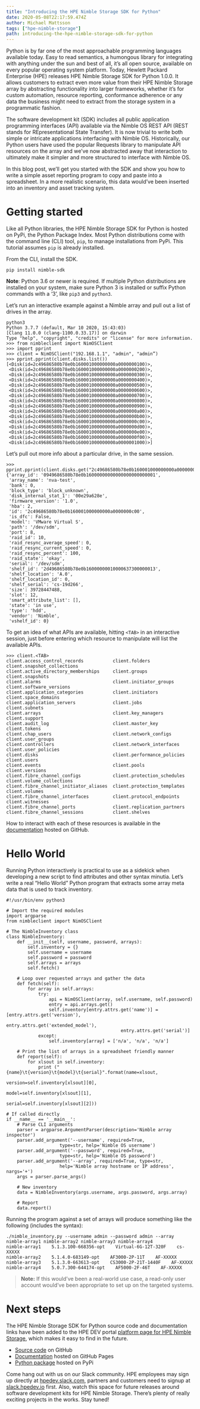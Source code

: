 ```yaml
---
title: "Introducing the HPE Nimble Storage SDK for Python"
date: 2020-05-08T22:17:59.474Z
author: Michael Mattsson 
tags: ["hpe-nimble-storage"]
path: introducing-the-hpe-nimble-storage-sdk-for-python
---
```

Python is by far one of the most approachable programming languages available today. Easy to read semantics, a humongous library for integrating with anything under the sun and best of all, it’s all open source, available on every popular operating system platform. Today, Hewlett Packard Enterprise (HPE) releases HPE Nimble Storage SDK for Python 1.0.0. It allows customers to extract even more value from their HPE Nimble Storage array by abstracting functionality into larger frameworks, whether it’s for custom automation, resource reporting, conformance adherence or any data the business might need to extract from the storage system in a programmatic fashion.

The software development kit (SDK) includes all public application programming interfaces (API) available via the Nimble OS REST API (REST stands for REpresentational State Transfer). It is now trivial to write both simple or intricate applications interfacing with Nimble OS. Historically, our Python users have used the popular Requests library to manipulate API resources on the array and we’ve now abstracted away that interaction to ultimately make it simpler and more structured to interface with Nimble OS. 

In this blog post, we’ll get you started with the SDK and show you how to write a simple asset reporting program to copy and paste into a spreadsheet. In a more realistic scenario, this data would’ve been inserted into an inventory and asset tracking system. 

# Getting started 
Like all Python libraries, the HPE Nimble Storage SDK for Python is hosted on PyPi, the Python Package Index. Most Python distributions come with the command line (CLI) tool, `pip`, to manage installations from PyPi. This tutorial assumes `pip` is already installed.  

From the CLI, install the SDK. 

```
pip install nimble-sdk 
``` 

**Note**: Python 3.6 or newer is required. If multiple Python distributions are installed on your system, make sure Python 3 is installed or suffix Python commands with a ‘3’, like `pip3` and `python3`. 

Let’s run an interactive example against a Nimble array and pull out a list of drives in the array. 

``` 
python3 
Python 3.7.7 (default, Mar 10 2020, 15:43:03) 
[Clang 11.0.0 (clang-1100.0.33.17)] on darwin 
Type "help", "copyright", "credits" or "license" for more information. 
>>> from nimbleclient import NimOSClient 
>>> import pprint
>>> client = NimOSClient("192.168.1.1", "admin", "admin”) 
>>> pprint.pprint(client.disks.list())
[<Disk(id=2c49686580b78e0b160001000000000a0000000100)>,
 <Disk(id=2c49686580b78e0b160001000000000a0000000200)>,
 <Disk(id=2c49686580b78e0b160001000000000a0000000300)>,
 <Disk(id=2c49686580b78e0b160001000000000a0000000400)>,
 <Disk(id=2c49686580b78e0b160001000000000a0000000500)>,
 <Disk(id=2c49686580b78e0b160001000000000a0000000600)>,
 <Disk(id=2c49686580b78e0b160001000000000a0000000700)>,
 <Disk(id=2c49686580b78e0b160001000000000a0000000800)>,
 <Disk(id=2c49686580b78e0b160001000000000a0000000900)>,
 <Disk(id=2c49686580b78e0b160001000000000a0000000a00)>,
 <Disk(id=2c49686580b78e0b160001000000000a0000000b00)>,
 <Disk(id=2c49686580b78e0b160001000000000a0000000c00)>,
 <Disk(id=2c49686580b78e0b160001000000000a0000000d00)>,
 <Disk(id=2c49686580b78e0b160001000000000a0000000e00)>,
 <Disk(id=2c49686580b78e0b160001000000000a0000000f00)>,
 <Disk(id=2c49686580b78e0b160001000000000a0000001000)>]
``` 

Let’s pull out more info about a particular drive, in the same session. 

```
>>> pprint.pprint(client.disks.get("2c49686580b78e0b160001000000000a0000000c00").attrs)
{'array_id': '0949686580b78e0b16000000000000000000000001',
 'array_name': 'nva-test',
 'bank': 0,
 'block_type': 'block_unknown',
 'disk_internal_stat_1': '00e29a628e',
 'firmware_version': '1.0',
 'hba': 2,
 'id': '2c49686580b78e0b160001000000000a0000000c00',
 'is_dfc': False,
 'model': 'VMware Virtual S',
 'path': '/dev/sdm',
 'port': 8,
 'raid_id': 10,
 'raid_resync_average_speed': 0,
 'raid_resync_current_speed': 0,
 'raid_resync_percent': 100,
 'raid_state': 'okay',
 'serial': '/dev/sdm',
 'shelf_id': '2d49686580b78e0b16000000010000637300000013',
 'shelf_location': 'A.0',
 'shelf_location_id': 0,
 'shelf_serial': 'cs-19d266',
 'size': 39728447488,
 'slot': 12,
 'smart_attribute_list': [],
 'state': 'in use',
 'type': 'hdd',
 'vendor': 'Nimble',
 'vshelf_id': 0}
``` 

To get an idea of what APIs are available, hitting `<TAB>` in an interactive session, just before entering which resource to manipulate will list the available APIs. 

``` 
>>> client.<TAB> 
client.access_control_records           client.folders                          client.snapshot_collections 
client.active_directory_memberships     client.groups                           client.snapshots 
client.alarms                           client.initiator_groups                 client.software_versions 
client.application_categories           client.initiators                       client.space_domains 
client.application_servers              client.jobs                             client.subnets 
client.arrays                           client.key_managers                     client.support 
client.audit_log                        client.master_key                       client.tokens 
client.chap_users                       client.network_configs                  client.user_groups 
client.controllers                      client.network_interfaces               client.user_policies 
client.disks                            client.performance_policies             client.users 
client.events                           client.pools                            client.versions 
client.fibre_channel_configs            client.protection_schedules             client.volume_collections 
client.fibre_channel_initiator_aliases  client.protection_templates             client.volumes 
client.fibre_channel_interfaces         client.protocol_endpoints               client.witnesses 
client.fibre_channel_ports              client.replication_partners 
client.fibre_channel_sessions           client.shelves 
``` 

How to interact with each of these resources is available in the [documentation](https://hpe-storage.github.io/nimble-python-sdk) hosted on GitHub.

# Hello World 
Running Python interactively is practical to use as a sidekick when developing a new script to find attributes and other syntax minutia. Let’s write a real “Hello World” Python program that extracts some array meta data that is used to track inventory.  

``` 
#!/usr/bin/env python3

# Import the required modules
import argparse
from nimbleclient import NimOSClient

# The NimbleInventory class
class NimbleInventory:
    def __init__(self, username, password, arrays):
        self.inventory = {}
        self.username = username
        self.password = password
        self.arrays = arrays
        self.fetch()

    # Loop over requested arrays and gather the data
    def fetch(self):
        for array in self.arrays:
            try:
                api = NimOSClient(array, self.username, self.password)
                entry = api.arrays.get()
                self.inventory[entry.attrs.get('name')] = [entry.attrs.get('version'), 
                                           entry.attrs.get('extended_model'),
                                           entry.attrs.get('serial')]
            except:
                self.inventory[array] = ['n/a', 'n/a', 'n/a']

    # Print the list of arrays in a spreadsheet friendly manner
    def report(self):
        for xlsout in self.inventory:
            print ("{name}\t{version}\t{model}\t{serial}".format(name=xlsout, 
                                                         version=self.inventory[xlsout][0],
                                                         model=self.inventory[xlsout][1], 
                                                         serial=self.inventory[xlsout][2]))

# If called directly
if __name__ == '__main__':
    # Parse CLI arguments
    parser = argparse.ArgumentParser(description='Nimble array inspector')
    parser.add_argument('--username', required=True,
                    type=str, help='Nimble OS username')
    parser.add_argument('--password', required=True, 
                    type=str, help='Nimble OS password')
    parser.add_argument('--array', required=True, type=str, 
                    help='Nimble array hostname or IP address', nargs='+')
    args = parser.parse_args()

    # New inventory
    data = NimbleInventory(args.username, args.password, args.array)

    # Report 
    data.report()
``` 

Running the program against a set of arrays will produce something like the following (includes the syntax): 

``` 
./nimble_inventory.py --username admin --password admin --array nimble-array1 nimble-array2 nimble-array3 nimble-array4 
nimble-array1    5.1.3.100-668356-opt    Virtual-6G-12T-320F    cs-XXXXX 
nimble-array2    5.1.4.0-683149-opt    AF3000-2P-11T    AF-XXXXX 
nimble-array3    5.1.3.0-663613-opt    CS3000-2P-21T-1440F    AF-XXXXX 
nimble-array4    5.0.7.300-644174-opt    AF5000-2F-46T    AF-XXXXX 
``` 

> **Note:** If this would’ve been a real-world use case, a read-only user account would’ve been appropriate to set up on the targeted systems. 

# Next steps 
The HPE Nimble Storage SDK for Python source code and documentation links have been added to the HPE DEV portal [platform page for HPE Nimble Storage](https://developer.hpe.com/platform/hpe-nimble-storage/home), which makes it easy to find in the future. 

- [Source code](https://github.com/hpe-storage/nimble-python-sdk) on GitHub
- [Documentation](https://hpe-storage.github.io/nimble-python-sdk) hosted on GitHub Pages
- [Python package](https://pypi.org/project/nimble-sdk/) hosted on PyPi

Come hang out with us on our Slack community. HPE employees may sign up directly at [hpedev.slack.com](https://hpedev.slack.com), partners and customers need to signup at [slack.hpedev.io](https://slack.hpedev.io) first. Also, watch this space for future releases around software development kits for HPE Nimble Storage. There’s plenty of really exciting projects in the works. Stay tuned! 